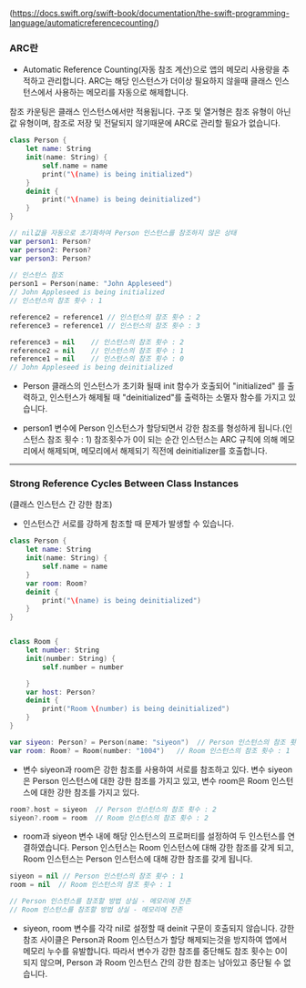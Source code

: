 
(https://docs.swift.org/swift-book/documentation/the-swift-programming-language/automaticreferencecounting/)

### ARC란
- Automatic Reference Counting(자동 참조 계산)으로 앱의 메모리 사용량을 추적하고 관리합니다.
ARC는 해당 인스턴스가 더이상 필요하지 않을때 클래스 인스턴스에서 사용하는 메모리를 자동으로 해제합니다.

참조 카운팅은 클래스 인스턴스에서만 적용됩니다. 구조 및 열거형은 참조 유형이 아닌 값 유형이며, 참조로 저장 및 전달되지 않기때문에 ARC로 관리할 필요가 없습니다.

```swift
class Person {
    let name: String
    init(name: String) {
        self.name = name
        print("\(name) is being initialized")
    }
    deinit {
        print("\(name) is being deinitialized")
    }
}

// nil값을 자동으로 초기화하여 Person 인스턴스를 참조하지 않은 상태
var person1: Person?
var person2: Person?
var person3: Person?
 
// 인스턴스 참조
person1 = Person(name: "John Appleseed")
// John Appleseed is being initialized
// 인스턴스의 참조 횟수 : 1

reference2 = reference1 // 인스턴스의 참조 횟수 : 2
reference3 = reference1 // 인스턴스의 참조 횟수 : 3

reference3 = nil    // 인스턴스의 참조 횟수 : 2
reference2 = nil    // 인스턴스의 참조 횟수 : 1
reference1 = nil    // 인스턴스의 참조 횟수 : 0
// John Appleseed is being deinitialized
```
- Person 클래스의 인스턴스가 초기화 될때 init 함수가 호출되어 "initialized" 를 출력하고,
인스턴스가 해제될 때 "deinitialized"를 출력하는 소멸자 함수를 가지고 있습니다.

- person1 변수에 Person 인스턴스가 할당되면서 강한 참조를 형성하게 됩니다.(인스턴스 참조 횟수 : 1)
참조횟수가 0이 되는 순간 인스턴스는 ARC 규칙에 의해 메모리에서 해제되며, 메모리에서 해제되기 직전에 deinitializer를 호출합니다.

----------

### Strong Reference Cycles Between Class Instances
(클래스 인스턴스 간 강한 참조)

- 인스턴스간 서로를 강하게 참조할 때 문제가 발생할 수 있습니다.

```swift
class Person {
    let name: String
    init(name: String) { 
        self.name = name 
    }
    var room: Room? 
    deinit { 
        print("\(name) is being deinitialized") 
    }
}


class Room {
    let number: String
    init(number: String) { 
        self.number = number 

    }
    var host: Person?
    deinit { 
        print("Room \(number) is being deinitialized") 
    }
}
```

```swift
var siyeon: Person? = Person(name: "siyeon")  // Person 인스턴스의 참조 횟수 : 1
var room: Room? = Room(number: "1004")   // Room 인스턴스의 참조 횟수 : 1
```
- 변수 siyeon과 room은 강한 참조를 사용하여 서로를 참조하고 있다.
변수 siyeon은 Person 인스턴스에 대한 강한 참조를 가지고 있고, 변수 room은 Room 인스턴스에 대한 강한 참조를 가지고 있다.

```swift
room?.host = siyeon  // Person 인스턴스의 참조 횟수 : 2
siyeon?.room = room  // Room 인스턴스의 참조 횟수 : 2
```
- room과 siyeon 변수 내에  해당 인스턴스의 프로퍼티를 설정하여 두 인스턴스를 연결하였습니다.
Person 인스턴스는 Room 인스턴스에 대해 강한 참조를 갖게 되고, Room 인스턴스는 Person 인스턴스에 대해 강한 참조를 갖게 됩니다.

```swift
siyeon = nil // Person 인스턴스의 참조 횟수 : 1
room = nil  // Room 인스턴스의 참조 횟수 : 1

// Person 인스턴스를 참조할 방법 상실 - 메모리에 잔존
// Room 인스턴스를 참조할 방법 상실 - 메모리에 잔존
```
- siyeon, room 변수를 각각 nil로 설정할 때 deinit 구문이 호출되지 않습니다. 강한 참조 사이클은 Person과 Room 인스턴스가 할당 해제되는것을 방지하여 앱에서 메모리 누수를 유발합니다.
따라서 변수가 강한 참조를 중단해도 참조 횟수는 0이 되지 않으며, Person 과 Room 인스턴스 간의 강한 참조는 남아있고 중단될 수 없습니다.
